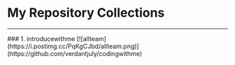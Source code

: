 # My Repository Collections
<hr/>
### 1. introducewithme
[![allteam](https://i.postimg.cc/PqKgCJbd/allteam.png)](https://github.com/verdantjuly/codingwithme)




